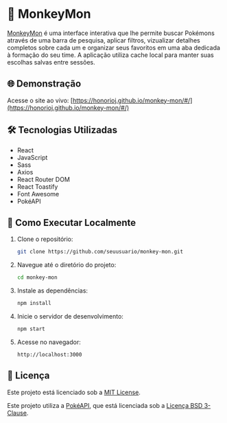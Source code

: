 # 🐒 MonkeyMon

[MonkeyMon](https://honorioj.github.io/monkey-mon/#/) é uma interface interativa que lhe permite buscar Pokémons através de uma barra de pesquisa, aplicar filtros, vizualizar detalhes completos sobre cada um e organizar seus favoritos em uma aba dedicada à formação do seu time. A aplicação utiliza cache local para manter suas escolhas salvas entre sessões.

## 🌐 Demonstração

Acesse o site ao vivo: [https://honorioj.github.io/monkey-mon/#/](https://honorioj.github.io/monkey-mon/#/)

## 🛠️ Tecnologias Utilizadas

- React
- JavaScript
- Sass
- Axios
- React Router DOM
- React Toastify
- Font Awesome
- PokéAPI

## 🚀 Como Executar Localmente

1. Clone o repositório:
   ```bash
   git clone https://github.com/seuusuario/monkey-mon.git
   ```

2. Navegue até o diretório do projeto:
   ```bash
   cd monkey-mon
   ```

3. Instale as dependências:
   ```bash
   npm install
   ```

4. Inicie o servidor de desenvolvimento:
   ```bash
   npm start
   ```

5. Acesse no navegador:
   ```
   http://localhost:3000
   ```

## 📄 Licença

Este projeto está licenciado sob a [MIT License](LICENSE).

Este projeto utiliza a [PokéAPI](https://pokeapi.co/), que está licenciada sob a [Licença BSD 3-Clause](https://github.com/PokeAPI/pokeapi/blob/master/LICENSE.md).